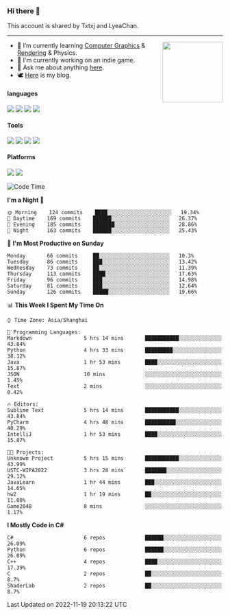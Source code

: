 ### Hi there 👋

This account is shared by Txtxj and LyeaChan.

---

<img align="right" height="141" src="https://github-readme-stats.vercel.app/api?username=txtxj&theme=tokyonight&show_icons=true&count_private=true">

- 🌱 I’m currently learning [Computer Graphics](https://github.com/txtxj/GAMES101) & [Rendering](https://github.com/txtxj/GAMES202) & Physics.
- 🐶 I'm currently working on an indie game.
- 💬 Ask me about anything [here](https://github.com/txtxj/txtxj/issues).
- 🕊️ [Here](https://txtxj.top) is my blog.

#### languages

![](https://img.shields.io/badge/C++-00599C?logo=cplusplus&logoColor=fff)
![](https://img.shields.io/badge/Python-3e74a2?logo=python&logoColor=fff)
![](https://img.shields.io/badge/C%23-239120?logo=csharp&logoColor=fff)
![](https://img.shields.io/badge/C-A8B9CC?logo=c&logoColor=555)


#### Tools

![](https://img.shields.io/badge/JetBrains-000000?logo=jetbrains&logoColor=fff)
![](https://img.shields.io/badge/Unity-FFFFFF?logo=unity&logoColor=000)
![](https://img.shields.io/badge/SublimeText_3-FF9800?logo=sublimetext&logoColor=fff)
![](https://img.shields.io/badge/Blender-F5792A?logo=blender&logoColor=fff)


#### Platforms

![](https://img.shields.io/badge/Windows_10-0078D6?logo=windows&logoColor=fff)
![](https://img.shields.io/badge/Ubuntu_20.04-E95420?logo=ubuntu&logoColor=fff)


<!--START_SECTION:waka-->
![Code Time](http://img.shields.io/badge/Code%20Time-508%20hrs%204%20mins-blue)

**I'm a Night 🦉** 

```text
🌞 Morning    124 commits    ████░░░░░░░░░░░░░░░░░░░░░   19.34% 
🌆 Daytime    169 commits    ██████░░░░░░░░░░░░░░░░░░░   26.37% 
🌃 Evening    185 commits    ███████░░░░░░░░░░░░░░░░░░   28.86% 
🌙 Night      163 commits    ██████░░░░░░░░░░░░░░░░░░░   25.43%

```
📅 **I'm Most Productive on Sunday** 

```text
Monday       66 commits     ██░░░░░░░░░░░░░░░░░░░░░░░   10.3% 
Tuesday      86 commits     ███░░░░░░░░░░░░░░░░░░░░░░   13.42% 
Wednesday    73 commits     ██░░░░░░░░░░░░░░░░░░░░░░░   11.39% 
Thursday     113 commits    ████░░░░░░░░░░░░░░░░░░░░░   17.63% 
Friday       96 commits     ███░░░░░░░░░░░░░░░░░░░░░░   14.98% 
Saturday     81 commits     ███░░░░░░░░░░░░░░░░░░░░░░   12.64% 
Sunday       126 commits    █████░░░░░░░░░░░░░░░░░░░░   19.66%

```


📊 **This Week I Spent My Time On** 

```text
⌚︎ Time Zone: Asia/Shanghai

💬 Programming Languages: 
Markdown                 5 hrs 14 mins       ███████████░░░░░░░░░░░░░░   43.84% 
Python                   4 hrs 33 mins       █████████░░░░░░░░░░░░░░░░   38.12% 
Java                     1 hr 53 mins        ████░░░░░░░░░░░░░░░░░░░░░   15.87% 
JSON                     10 mins             ░░░░░░░░░░░░░░░░░░░░░░░░░   1.45% 
Text                     2 mins              ░░░░░░░░░░░░░░░░░░░░░░░░░   0.42%

🔥 Editors: 
Sublime Text             5 hrs 14 mins       ███████████░░░░░░░░░░░░░░   43.84% 
PyCharm                  4 hrs 48 mins       ██████████░░░░░░░░░░░░░░░   40.29% 
IntelliJ                 1 hr 53 mins        ████░░░░░░░░░░░░░░░░░░░░░   15.87%

🐱‍💻 Projects: 
Unknown Project          5 hrs 15 mins       ███████████░░░░░░░░░░░░░░   43.99% 
USTC-WIPA2022            3 hrs 28 mins       ███████░░░░░░░░░░░░░░░░░░   29.12% 
JavaLearn                1 hr 44 mins        ███░░░░░░░░░░░░░░░░░░░░░░   14.65% 
hw2                      1 hr 19 mins        ██░░░░░░░░░░░░░░░░░░░░░░░   11.08% 
Game2048                 8 mins              ░░░░░░░░░░░░░░░░░░░░░░░░░   1.17%

```

**I Mostly Code in C#** 

```text
C#                       6 repos             ██████░░░░░░░░░░░░░░░░░░░   26.09% 
Python                   6 repos             ██████░░░░░░░░░░░░░░░░░░░   26.09% 
C++                      4 repos             ████░░░░░░░░░░░░░░░░░░░░░   17.39% 
C                        2 repos             ██░░░░░░░░░░░░░░░░░░░░░░░   8.7% 
ShaderLab                2 repos             ██░░░░░░░░░░░░░░░░░░░░░░░   8.7%

```



 Last Updated on 2022-11-19 20:13:22 UTC
<!--END_SECTION:waka-->
